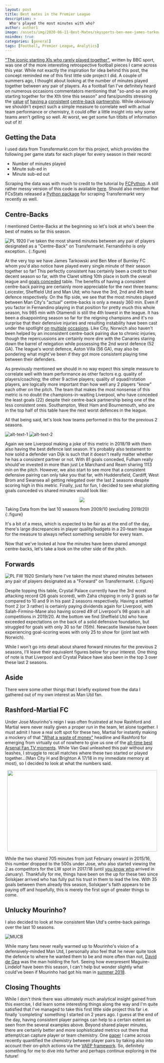 ```yaml
---
layout: post
title: Best mates in the Premier League
description: >
  Who's played the most minutes with who?
author: author1
image: /assets/img/2020-06-11-Best-Mates/skysports-ben-mee-james-tarkowski_4918858.jpg
noindex: true
categories: [general]
tags: [Football, Premier League, Analytics]
---
```


["The iconic starting XIs who rarely played together"](https://www.bbc.com/sport/football/51491041), written by BBC sport, was one of the more interesting retrospective football pieces I came across this year. While not exactly the inspiration for idea behind this post, the concept reminded me of this first little side project I did. A couple of summers ago, I thought about looking at the number of minutes played together between any pair of players. As a football fan I've definitely heard on numerous occasions commentators mentioning that "so-and-so are only starting together for the Xth time this season" and fans/pundits stressing the [value](https://www.footballwhispers.com/blog/5-centre-backs-liverpool-target/) [of](https://theprideoflondon.com/2020/06/08/chelsea-consistent-center-back-pair-can-make-difference/amp/) [having a](https://www.football365.com/news/man-utd-smalling-and-the-seven-year-partner-search) [consistent](https://www.skysports.com/football/news/11667/11477591/manchester-united-defensive-frailties-is-jose-mourinho-right-to-worry) [centre-back](https://theathletic.co.uk/1665272/2020/03/11/chelsea-centre-back-tomori-rudiger-christensen-zouma/) [partnership](https://www.sportskeeda.com/football/consistency-paying-dividends-premier-league-best-centre-back-combinations). While obviously we shouldn't expect such a simple measure to correlate well with actual team performance or chemistry, it could offer a little insight into why some teams aren't gelling so well. At worst, we get some fun titbits of information out of it!  

## Getting the Data

I used data from Transfermarkt.com for this project, which provides the following per game stats for each player for every season in their record:</p>

- Number of minutes played
- Minute sub-ed in  
- Minute sub-ed out


Scraping the data was with much to credit to the tutorial by [FCPython](https://fcpython.com/blog/introduction-scraping-data-transfermarkt). A still rather messy version of this code is available [here](https://github.com/glad94/footy-scraper). Should also mention that FCsStats released a [Python package](https://github.com/FCrSTATS/tyrone_mings) for scraping Transfermarkt very recently as well. 

## Centre-Backs

I mentioned Centre-Backs at the beginning so let's look at who's been the best of mates so far this season. 


![PL 1920](/assets/img/2020-06-11-Best-Mates/CB_mins_1920.png)
I've taken the most shared minutes between any pair of players designated as a "Centre-Back" on Transfermarkt. Fernandinho is only exception..
{:.figure}

At the very top we have James Tarkowski and Ben Mee of Burnley FC whom you'd also notice have played every single minute of their season together so far! This perfectly consistent has certainly been a credit to their decent season so far, with the Claret sitting 10th place in both the overall league and [goals conceded](https://www.premierleague.com/stats/top/clubs/goals_conceded) table. The benefits of having a consistent centre-back pairing are certainly more appreciable for the next three teams: Leicester, Sheffield Utd and Man Utd; who have the 3rd, 2nd and 4th best defence respectively. On the flip side, we see that the most minutes played between Man City's "actual" centre-backs is only a measly 360 min. Even if you factor in Fernandino playing in that position for pretty much this whole season, his 985 min with Otamendi is still the 4th lowest in the league. It has been a disappointing season so far for the reigning champions and it's no surprise that their defensive injuries and resulting instability have been cast under the spotlight [on](https://www.theguardian.com/football/2020/jan/19/pep-guardiola-amyeric-laporte-manchester-city) [multiple](https://www.skysports.com/football/news/11679/11829745/manchester-citys-defensive-problems-could-cost-them-their-title) [occasions](https://www.forbes.com/sites/grahamruthven/2019/10/11/manchester-citys-defensive-woes-shouldnt-have-come-as-such-a-surprise/#d2351d411860). Like City, Norwich also haven't been helped by an inconsistent centre-back pairing due to chronic injuries, though the repercussions are certainly more dire with the Canaries staring down the barrel of relegation while possessing the 2nd worst defence (52 GA). The league's worst defence, Aston Villa (56 GA), may also be pondering what might've been if they got more consistent playing time between their defenders. 

As previously mentioned we should in no way expect this simple measure to correlate well with team performance as other factors e.g. quality of players/coaching; the other 9 active players; quality of squad/rotation players, are logically more important than how well any 2 players "know" each other on the pitch. The team that makes the most nonsense of this metric is no doubt the champions-in-waiting Liverpool, who have conceded the least goals (22) despite their centre-back partnership being one of the less consistent ones. Southampton, West Ham and Bournemouth,  who are in the top half of this table have the next worst defences in the league. 

All that being said, let's look how teams performed in this for the previous 2 seasons.

![alt-text-1](/assets/img/2020-06-11-Best-Mates/CB_mins_1819.png) 
![alt-text-2](/assets/img/2020-06-11-Best-Mates/CB_mins_1718.png)

Again we see Liverpool making a joke of this metric in 2018/19 with them also having the best defence last season. It's probably also testament to how solid a defender van Dijk is such that it doesn't really matter whether he has a consistent partner or not. With 81 goals conceded, Fulham really should've invested in more than just Le Marchand and Ream sharing 1113 min on the pitch. However, we also start to see more that a consistent defensive pairing can only take you that far, with Huddersfield, Cardiff, West Brom and Swansea all getting relegated over the last 2 seasons despite scoring high in this metric. Finally, just for fun, I decided to see what plotting goals conceded vs shared minutes would look like: 


<p align="center">
  <img src="/assets/img/2020-06-11-Best-Mates/Min_vs_GA.PNG">
</p>
Taking Data from the last 10 seasons from 2009/10 (excluding 2019/20)
{:.figure}

It's a bit of a mess, which is expected to be fair as at the end of the day, there's large discrepancies in player quality/budgets in a 20-team league for the measure to always reflect something sensible for every team. 

Now that we've looked at how the minutes have been shared amongst centre-backs, let's take a look on the other side of the pitch.

## Forwards

![PL FW 1920](/assets/img/2020-06-11-Best-Mates/FW_mins_1920.png)
Similarly here I've taken the most shared minutes between any pair of players designated as a "Forward" on Transfermarkt.
{:.figure}

Despite topping this table, Crystal Palace currently have the 3rd worst attacking record (26 goals scored), with Zaha chipping in only 3 goals so far compared to 10 and 9 in his past 2 seasons respectively. Having a settled front 2 (or 3 rather) is certainly paying dividends again for Liverpool, with Salah-Firmino-Mane also having scored 49 of Liverpool's 98 goals in all competitions in 2019/20. At the bottom we find Sheffield Utd who have exceeded expectations on the back of a solid defensive foundation, but struggled for goals with only 30 so far (15th). Newcastle likewise have been experiencing goal-scoring woes with only 25 to show for (joint last with Norwich). 

While I won't go into detail about shared forward minutes for the previous 2 seasons, I'll leave their equivalent figures below for your interest. One thing of note is that Liverpool and Crystal Palace have also been in the top 3 over these last 2 seasons. 

## Aside
There were some other things that I briefly explored from the data I gathered out of my own interest as Man Utd fan. 

## Rashford-Martial FC
Under Jose Mourinho's reign I was often frustrated at how Rashford and Martial were never really given a proper run in the team, let alone together. I must admit I have a real soft spot for these two, Martial for instantly making a mockery of that ["What a waste of money"](https://therepublikofmancunia.com/wp-content/uploads/2016/04/img_8812-940x759.jpeg) headline and Rashford for emerging from virtually out of nowhere to give us one of the [all-time best Arsenal Fan TV moments](https://www.youtube.com/watch?v=-LOioe5fXPo). While Van Gaal unleashed this pair without any leashes, I struggle to recall matches where these two started or played together...(Man City H and Brighton A 17/18 in my immediate memory at most), so I decided to look at what the numbers said.  

<p align="center">
  <img width="491" height="267" src="/assets/img/2020-06-11-Best-Mates/MaRash_mins.png">
</p>



While the two shared 705 minutes from just February onward in 2015/16, this number dropped to the 500s under Jose, who also started viewing the 2 as competitors for the LW spot in 2017/18 (until [you know who](https://www.youtube.com/watch?v=CCk30hIr1Sw) arrived in January). Thankfully for me, things have been on the up for these two since Solskjaer arrived who has fully put his trust in them to lead the line. With 35 goals between them already this season, Solskjaer's faith appears to be paying off and hopefully, this is merely the first sign of greater things to come.

## Unlucky Mourinho?
I also decided to look at how consistent Man Utd's centre-back pairings over the last 10 seasons.

![MUCB](/assets/img/2020-06-11-Best-Mates/MU_CB_mins.png)

While many fans never really warmed up to Mourinho's vision of a defensively-minded Man Utd, I personally also feel that he never quite took the defence to where he wanted them to be and more often than not, [David de Gea](https://www.goal.com/en-sg/news/de-gea-is-no-longer-masking-mourinhos-man-utd-problems/1xs6njhx02imh1t9birfqmochw) was the man holding the fort. Seeing how everpresent Maguire-Lindelof have been this season, I can't help but wonder slightly what could've been if Mourinho had got his man in [summer 2018](https://www.independent.co.uk/sport/football/premier-league/man-utd-transfer-news-jose-mourinho-ed-woodward-latest-a9219881.html?utm_source=reddit.com). 

## Closing Thoughts
While I don't think there was ultimately much analytical insight gained from this exercise, I did learn some interesting things along the way and I'm quite satisfied that I've managed to take this first little side project this far i.e. finally 'completing' something I started on 2 years ago. I guess at the end of the day, having consistent player pairings can help to a certain extent as seen from the several examples above. Beyond shared player minutes, there are certainly better and more sophisticated metrics out there that attempt/can capture player or team chemistry. One [paper](http://www.sloansportsconference.com/wp-content/uploads/2020/02/Bransen_paper_player_chemistry.pdf) I came across recently quantified the chemistry between player pairs by taking also into account their on-pitch actions via the [VAEP framework](https://dtai.cs.kuleuven.be/sports/vaep?toggle=explore). So, definitely something for me to dive into further and perhaps continue exploring in the future!  
